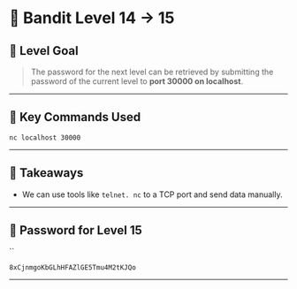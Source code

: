 # 🧭 Bandit Level 14 → 15

## 🎯 Level Goal
> The password for the next level can be retrieved by submitting the password of the current level to **port 30000 on localhost**.

---
## 📂 Key Commands Used

```
nc localhost 30000
```

---
## 🧠 Takeaways

- We can use tools like `telnet. nc` to a TCP port and send data manually.

---
## 🔐 Password for Level 15
``
```
8xCjnmgoKbGLhHFAZlGE5Tmu4M2tKJQo
```

---